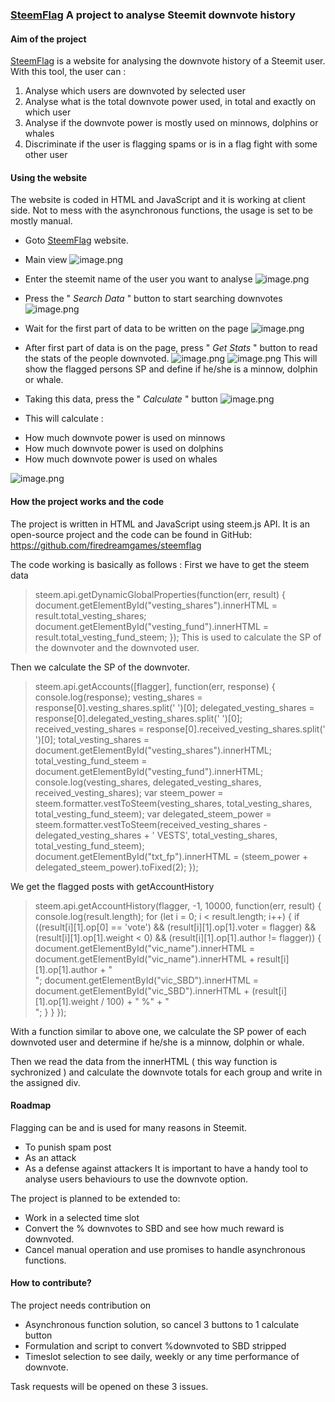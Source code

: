 ### [SteemFlag](https://steemflag.neocities.org/) A project to analyse Steemit downvote history
#### Aim of the project
[SteemFlag](https://steemflag.neocities.org/) is a website for analysing the downvote history of a Steemit user.
With this tool, the user can :
1. Analyse which users are downvoted by selected user
2. Analyse what is the total downvote power used, in total and exactly on which user
3. Analyse if the downvote power is mostly used on minnows, dolphins or whales
4. Discriminate if the user is flagging spams or is in a flag fight with some other user
#### Using the website
The website is coded in HTML and JavaScript and it is working at client side.
Not to mess with the asynchronous functions, the usage is set to be mostly manual.

* Goto [SteemFlag](https://steemflag.neocities.org/)  website.

* Main view
![image.png](https://res.cloudinary.com/hpiynhbhq/image/upload/v1519935219/wlf2aqlvebw9fssf2tp5.png)

* Enter the steemit name of the user you want to analyse
![image.png](https://res.cloudinary.com/hpiynhbhq/image/upload/v1519935299/rsp4lcdjipq3ivpq60ex.png)
* Press the " *Search Data* " button to start searching downvotes
![image.png](https://res.cloudinary.com/hpiynhbhq/image/upload/v1519935372/sukahkaqpum4zg7oizy4.png)
* Wait for the first part of data to be written on the page
![image.png](https://res.cloudinary.com/hpiynhbhq/image/upload/v1519935876/zntfyrfdsyv41tfovzbq.png)
* After first part of data is on the page, press " *Get Stats* " button to read the stats of the people downvoted.
![image.png](https://res.cloudinary.com/hpiynhbhq/image/upload/v1519936007/lhokge7ruepwmjshqmub.png)
![image.png](https://res.cloudinary.com/hpiynhbhq/image/upload/v1519936031/fb6pd3wdvcc1qrf3olh9.png)
This will show the flagged persons SP and define if he/she is a minnow, dolphin or whale.

* Taking this data, press the " *Calculate* " button
![image.png](https://res.cloudinary.com/hpiynhbhq/image/upload/v1519936138/xcsa8bvtbe7t1h2649la.png)

* This will calculate :
- How much downvote power is used on minnows
- How much downvote power is used on dolphins
- How much downvote power is used on whales

![image.png](https://res.cloudinary.com/hpiynhbhq/image/upload/v1519936236/tpyope7xhmop0fkz39hw.png)

#### How the project works and the code

The project is written in HTML and JavaScript using steem.js API.
It is an open-source project and the code can be found in GitHub: https://github.com/firedreamgames/steemflag

The code working is basically as follows :
First we have to get the steem data
> steem.api.getDynamicGlobalProperties(function(err, result) {
        document.getElementById("vesting_shares").innerHTML = result.total_vesting_shares;
        document.getElementById("vesting_fund").innerHTML = result.total_vesting_fund_steem;
      });
This is used to calculate the SP of the downvoter and the downvoted user.

Then we calculate the SP of the downvoter.

> steem.api.getAccounts([flagger], function(err, response) {
        console.log(response);
        vesting_shares = response[0].vesting_shares.split(' ')[0];
        delegated_vesting_shares = response[0].delegated_vesting_shares.split(' ')[0];
        received_vesting_shares = response[0].received_vesting_shares.split(' ')[0];
        total_vesting_shares = document.getElementById("vesting_shares").innerHTML;
        total_vesting_fund_steem = document.getElementById("vesting_fund").innerHTML;
        console.log(vesting_shares, delegated_vesting_shares, received_vesting_shares);
        var steem_power = steem.formatter.vestToSteem(vesting_shares, total_vesting_shares, total_vesting_fund_steem);
        var delegated_steem_power = steem.formatter.vestToSteem(received_vesting_shares - delegated_vesting_shares + ' VESTS', total_vesting_shares, total_vesting_fund_steem);
        document.getElementById("txt_fp").innerHTML = (steem_power + delegated_steem_power).toFixed(2);
      });

We get the flagged posts with getAccountHistory

> steem.api.getAccountHistory(flagger, -1, 10000, function(err, result) {
        console.log(result.length);
        for (let i = 0; i < result.length; i++) {
          if ((result[i][1].op[0] == 'vote') && (result[i][1].op[1].voter = flagger) && (result[i][1].op[1].weight < 0) && (result[i][1].op[1].author != flagger)) {
document.getElementById("vic_name").innerHTML = document.getElementById("vic_name").innerHTML + result[i][1].op[1].author + "<br />";
 document.getElementById("vic_SBD").innerHTML = document.getElementById("vic_SBD").innerHTML + (result[i][1].op[1].weight / 100) + " %" + "<br />";
          }
        }
      });

With a function similar to above one, we calculate the SP power of each downvoted user and determine if he/she is a minnow, dolphin or whale.

Then we read the data from the innerHTML ( this way function is sychronized ) and calculate the downvote totals for each group and write in the assigned div.


#### Roadmap
Flagging can be and is used for many reasons in Steemit.
* To punish spam post
* As an attack
* As a defense against attackers
It is important to have a handy tool to analyse users behaviours to use the downvote option.

The project is planned to be extended to:
* Work in a selected time slot
* Convert the % downvotes to SBD and see how much reward is downvoted.
* Cancel manual operation and use promises to handle asynchronous functions.

####  How to contribute?
The project needs contribution on
* Asynchronous function solution, so cancel 3 buttons to 1 calculate button
* Formulation and script to convert %downvoted to SBD stripped
* Timeslot selection to see daily, weekly or any time  performance of downvote.

Task requests will be opened on these 3 issues.
